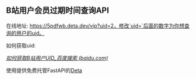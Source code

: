 ## B站用户会员过期时间查询API

在线地址: https://5pdfwb.deta.dev/vip?uid=2，修改`uid=`后面的数字为你想查询的用户的uid。

如何获取uid:

*[如何获取B站用户UID_百度搜索 (baidu.com)](https://www.baidu.com/s?ie=UTF-8&wd=如何获取B站用户UID)*

使用提供免费托管FastAPI的[Deta](https://docs.deta.sh/docs/micros/getting_started)

